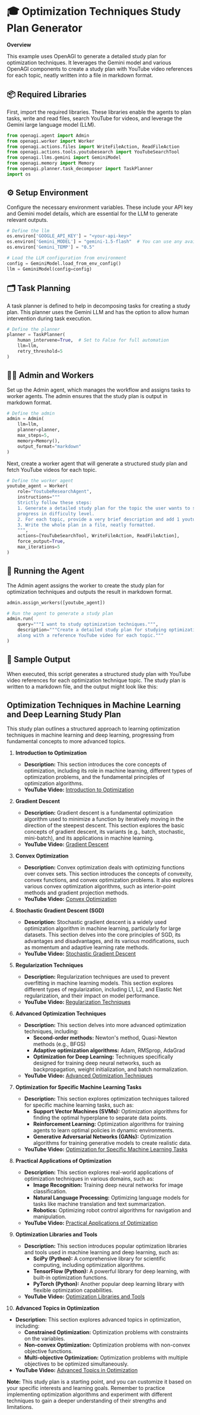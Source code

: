 
# 🎓 Optimization Techniques Study Plan Generator

**Overview**

This example uses OpenAGI to generate a detailed study plan for optimization techniques. It leverages the Gemini model and various OpenAGI components to create a study plan with YouTube video references for each topic, neatly written into a file in markdown format.

## 📦 Required Libraries

First, import the required libraries. These libraries enable the agents to plan tasks, write and read files, search YouTube for videos, and leverage the Gemini large language model (LLM).

```python
from openagi.agent import Admin
from openagi.worker import Worker
from openagi.actions.files import WriteFileAction, ReadFileAction
from openagi.actions.tools.youtubesearch import YouTubeSearchTool
from openagi.llms.gemini import GeminiModel
from openagi.memory import Memory
from openagi.planner.task_decomposer import TaskPlanner
import os
```

## ⚙️ Setup Environment

Configure the necessary environment variables. These include your API key and Gemini model details, which are essential for the LLM to generate relevant outputs.

```python
# Define the llm
os.environ['GOOGLE_API_KEY'] = "<your-api-key>"
os.environ['Gemini_MODEL'] = "gemini-1.5-flash"  # You can use any available model
os.environ['Gemini_TEMP'] = "0.5"

# Load the LLM configuration from environment
config = GeminiModel.load_from_env_config()
llm = GeminiModel(config=config)
```

## 🗂️ Task Planning

A task planner is defined to help in decomposing tasks for creating a study plan. This planner uses the Gemini LLM and has the option to allow human intervention during task execution.

```python
# Define the planner
planner = TaskPlanner(
    human_intervene=True,  # Set to False for full automation
    llm=llm,
    retry_threshold=5
)
```

## 🧑‍💼 Admin and Workers

Set up the Admin agent, which manages the workflow and assigns tasks to worker agents. The admin ensures that the study plan is output in markdown format.

```python
# Define the admin
admin = Admin(
    llm=llm,
    planner=planner,
    max_steps=5,
    memory=Memory(),
    output_format="markdown"
)
```

Next, create a worker agent that will generate a structured study plan and fetch YouTube videos for each topic.

```python
# Define the worker agent
youtube_agent = Worker(
    role="YoutubeResearchAgent",
    instructions="""
    Strictly follow these steps:
    1. Generate a detailed study plan for the topic the user wants to study. The topics should start from easy and 
    progress in difficulty level. 
    2. For each topic, provide a very brief description and add 1 youtube video link.
    3. Write the whole plan in a file, neatly formatted.
    """,
    actions=[YouTubeSearchTool, WriteFileAction, ReadFileAction],
    force_output=True,
    max_iterations=5
)
```

## 🚀 Running the Agent

The Admin agent assigns the worker to create the study plan for optimization techniques and outputs the result in markdown format.

```python
admin.assign_workers([youtube_agent])

# Run the agent to generate a study plan
admin.run(
    query="""I want to study optimization techniques.""",
    description="""Create a detailed study plan for studying optimization techniques with all major topics listed, 
    along with a reference YouTube video for each topic."""
)
```

## 📝 Sample Output

When executed, this script generates a structured study plan with YouTube video references for each optimization technique topic. The study plan is written to a markdown file, and the output might look like this:

## Optimization Techniques in Machine Learning and Deep Learning Study Plan

This study plan outlines a structured approach to learning optimization techniques in machine learning and deep learning, progressing from fundamental concepts to more advanced topics.

1. **Introduction to Optimization**
   * **Description:** This section introduces the core concepts of optimization, including its role in machine learning, different types of optimization problems, and the fundamental principles of optimization algorithms.
   * **YouTube Video:** [Introduction to Optimization](https://www.youtube.com/watch?v=5u4G23_OohA)

2. **Gradient Descent**
   * **Description:** Gradient descent is a fundamental optimization algorithm used to minimize a function by iteratively moving in the direction of the steepest descent. This section explores the basic concepts of gradient descent, its variants (e.g., batch, stochastic, mini-batch), and its applications in machine learning.
   * **YouTube Video:** [Gradient Descent](https://www.youtube.com/watch?v=sDv4f4s2SB8)

3. **Convex Optimization**
   * **Description:** Convex optimization deals with optimizing functions over convex sets. This section introduces the concepts of convexity, convex functions, and convex optimization problems. It also explores various convex optimization algorithms, such as interior-point methods and gradient projection methods.
   * **YouTube Video:** [Convex Optimization](https://www.youtube.com/watch?v=wr-d4-I026o)

4. **Stochastic Gradient Descent (SGD)**
   * **Description:** Stochastic gradient descent is a widely used optimization algorithm in machine learning, particularly for large datasets. This section delves into the core principles of SGD, its advantages and disadvantages, and its various modifications, such as momentum and adaptive learning rate methods.
   * **YouTube Video:** [Stochastic Gradient Descent](https://www.youtube.com/watch?v=vMh0z_6Q9rQ)

5. **Regularization Techniques**
   * **Description:** Regularization techniques are used to prevent overfitting in machine learning models. This section explores different types of regularization, including L1, L2, and Elastic Net regularization, and their impact on model performance.
   * **YouTube Video:** [Regularization Techniques](https://www.youtube.com/watch?v=Q81RRH7L2o4)

6. **Advanced Optimization Techniques**
   * **Description:** This section delves into more advanced optimization techniques, including:
      * **Second-order methods:** Newton's method, Quasi-Newton methods (e.g., BFGS)
      * **Adaptive optimization algorithms:** Adam, RMSprop, AdaGrad
      * **Optimization for Deep Learning:** Techniques specifically designed for training deep neural networks, such as backpropagation, weight initialization, and batch normalization.
   * **YouTube Video:** [Advanced Optimization Techniques](https://www.youtube.com/watch?v=IHZwWFHWa-w)

7. **Optimization for Specific Machine Learning Tasks**
   * **Description:** This section explores optimization techniques tailored for specific machine learning tasks, such as:
      * **Support Vector Machines (SVMs):** Optimization algorithms for finding the optimal hyperplane to separate data points.
      * **Reinforcement Learning:** Optimization algorithms for training agents to learn optimal policies in dynamic environments.
      * **Generative Adversarial Networks (GANs):** Optimization algorithms for training generative models to create realistic data.
   * **YouTube Video:** [Optimization for Specific Machine Learning Tasks](https://www.youtube.com/watch?v=P7-y-5-1d5I)

8. **Practical Applications of Optimization**
   * **Description:** This section explores real-world applications of optimization techniques in various domains, such as:
      * **Image Recognition:** Training deep neural networks for image classification.
      * **Natural Language Processing:** Optimizing language models for tasks like machine translation and text summarization.
      * **Robotics:** Optimizing robot control algorithms for navigation and manipulation.
   * **YouTube Video:** [Practical Applications of Optimization](https://www.youtube.com/watch?v=sDv4f4s2SB8)

9. **Optimization Libraries and Tools**
   * **Description:** This section introduces popular optimization libraries and tools used in machine learning and deep learning, such as:
      * **SciPy (Python):** A comprehensive library for scientific computing, including optimization algorithms.
      * **TensorFlow (Python):** A powerful library for deep learning, with built-in optimization functions.
      * **PyTorch (Python):** Another popular deep learning library with flexible optimization capabilities.
   * **YouTube Video:** [Optimization Libraries and Tools](https://www.youtube.com/watch?v=vMh0z_6Q9rQ)

10. **Advanced Topics in Optimization**
   * **Description:** This section explores advanced topics in optimization, including:
      * **Constrained Optimization:** Optimization problems with constraints on the variables.
      * **Non-convex Optimization:** Optimization problems with non-convex objective functions.
      * **Multi-objective Optimization:** Optimization problems with multiple objectives to be optimized simultaneously.
   * **YouTube Video:** [Advanced Topics in Optimization](https://www.youtube.com/watch?v=IHZwWFHWa-w)

**Note:** This study plan is a starting point, and you can customize it based on your specific interests and learning goals. Remember to practice implementing optimization algorithms and experiment with different techniques to gain a deeper understanding of their strengths and limitations.
